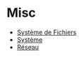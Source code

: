 # Misc

- [Système de Fichiers](Système_de_Fichiers "wikilink")
- [Système](Système "wikilink")
- [Réseau](Réseau "wikilink")
